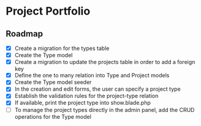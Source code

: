 # Project Portfolio

## Roadmap

- [x] Create a migration for the types table
- [x] Create the Type model
- [x] Create a migration to update the projects table in order to add a foreign key
- [x] Define the one to many relation into Type and Project models
- [x] Create the Type model seeder
- [x] In the creation and edit forms, the user can specify a project type
- [x] Establish the validation rules for the project-type relation
- [x] If available, print the project type into show.blade.php
- [ ] To manage the project types directly in the admin panel, add the CRUD operations for the Type model